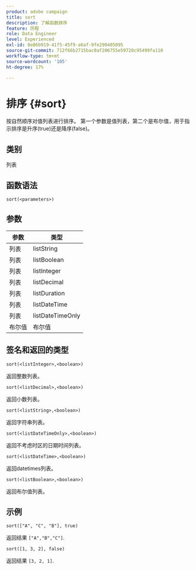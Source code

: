 ```yaml
---
product: adobe campaign
title: sort
description: 了解函数排序
feature: 历程
role: Data Engineer
level: Experienced
exl-id: 8e86b919-41f5-45f9-a6af-9fe290405095
source-git-commit: 712f66b2715bac0af206755e59728c95499fa110
workflow-type: tm+mt
source-wordcount: '105'
ht-degree: 17%

---
```


# 排序 {#sort}

按自然顺序对值列表进行排序。 第一个参数是值列表，第二个是布尔值，用于指示排序是升序(true)还是降序(false)。

## 类别

列表

## 函数语法

`sort(<parameters>)`

## 参数

| 参数 | 类型 |
|-----------|------------------|
| 列表 | listString |
| 列表 | listBoolean |
| 列表 | listInteger |
| 列表 | listDecimal |
| 列表 | listDuration |
| 列表 | listDateTime |
| 列表 | listDateTimeOnly |
| 布尔值 | 布尔值 |

## 签名和返回的类型

`sort(<listInteger>,<boolean>)`

返回整数列表。

`sort(<listDecimal>,<boolean>)`

返回小数列表。

`sort(<listString>,<boolean>)`

返回字符串列表。

`sort(<listDateTimeOnly>,<boolean>)`

返回不考虑时区的日期时间列表。

`sort(<listDateTime>,<boolean>)`

返回datetimes列表。

`sort(<listBoolean>,<boolean>)`

返回布尔值列表。

## 示例

`sort(["A", "C", "B"], true)`

返回结果 `["A","B","C"]`.

`sort([1, 3, 2], false)`

返回结果 `[3, 2, 1]`.
